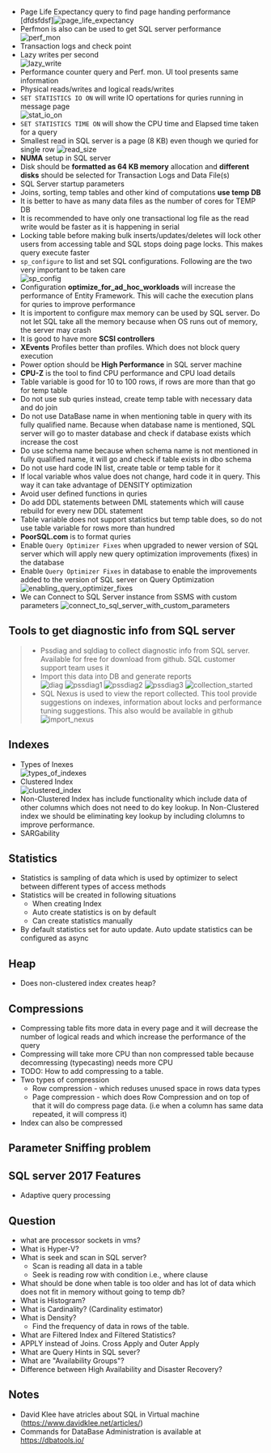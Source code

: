 * Page Life Expectancy query to find page handing performance   
[dfdsfdsf]![page_life_expectancy]
* Perfmon is also can be used to get SQL server performance   
![perf_mon]
* Transaction logs and check point   
* Lazy writes per second   
![lazy_write]
* Performance counter query and Perf. mon. UI tool presents same information
* Physical reads/writes and logical reads/writes
* `SET STATISTICS IO ON` will write IO opertations for quries running in message page    
![stat_io_on]
* `SET STATISTICS TIME ON` will show the CPU time and Elapsed time taken for a query
* Smallest read in SQL server is a page (8 KB) even though we quried for single row ![read_size] 
* **NUMA** setup in SQL server
* Disk should be **formatted as 64 KB memory** allocation and **different disks** should be selected for Transaction Logs and Data File(s)
* SQL Server startup parameters
* Joins, sorting, temp tables and other kind of computations **use temp DB**
* It is better to have as many data files as the number of cores for TEMP DB
* It is recommended to have only one transactional log file as the read write would be faster as it is happening in serial
* Locking table before making bulk inserts/updates/deletes will lock other users from accessing table and SQL stops doing page locks. This makes query execute faster
* `sp_configure` to list and set SQL configurations. Following are the two very important to be taken care   
![sp_config]
* Configuration **optimize_for_ad_hoc_workloads** will increase the performance of Entity Framework. This will cache the execution plans for quries to improve performance
* It is importent to configure max memory can be used by SQL server. Do not let SQL take all the memory because when OS runs out of memory, the server may crash
* It is good to have more **SCSI controllers**
* **XEvents** Profiles better than profiles. Which does not block query execution
* Power option should be **High Performance** in SQL server machine
* **CPU-Z** is the tool to find CPU performance and CPU load details
* Table variable is good for 10 to 100 rows, if rows are more than that go for temp table
* Do not use sub quries instead, create temp table with necessary data and do join
* Do not use DataBase name in when mentioning table in query with its fully qualified name. Because when database name is mentioned, SQL server will go to master database and check if database exists which increase the cost
* Do use schema name because when schema name is not mentioned in fully qualified name, it will go and check if table exists in dbo schema
* Do not use hard code IN list, create table or temp table for it
* If local variable whos value does not change, hard code it in query. This way it can take advantage of DENSITY optimization
* Avoid user defined functions in quries
* Do add DDL statements between DML statements which will cause rebuild for every new DDL statement
* Table variable does not support statistics but temp table does, so do not use table variable for rows more than hundred
* **PoorSQL.com** is to format quries
* Enable `Query Optimizer Fixes` when upgraded to newer version of SQL server which will apply new query optimization improvements (fixes) in the database
* Enable `Query Optimizer Fixes` in database to enable the improvements added to the version of SQL server on Query Optimization    
![enabling_query_optimizer_fixes]   
* We can Connect to SQL Server instance from SSMS with custom parameters
![connect_to_sql_server_with_custom_parameters]


## Tools to get diagnostic info from SQL server
> * Pssdiag and sqldiag to collect diagnostic info from SQL server. Available for free for download from github. SQL customer support team uses it
> * Import this data into DB and generate reports   
![diag]
![pssdiag1]
![pssdiag2]
![pssdiag3]
![collection_started]
> * SQL Nexus is used to view the report collected. This tool provide suggestions on indexes, information about locks and performance tuning suggestions. This also would be available in github
![import_nexus]

## Indexes
* Types of Inexes   
![types_of_indexes]
* Clustered Index   
![clustered_index]
* Non-Clustered Index has include functionality which include data of other columns which does not need to do key lookup. In Non-Clustered index we should be eliminating key lookup by including clolumns to improve performance.
* SARGability

## Statistics
* Statistics is sampling of data which is used by optimizer to select between different types of access methods
* Statistics will be created in following situations
    * When creating Index
    * Auto create statistics is on by default
    * Can create statistics manually
* By default statistics set for auto update. Auto update statistics can be configured as async

## Heap
* Does non-clustered index creates heap?

## Compressions
* Compressing table fits more data in every page and it will decrease the number of logical reads and which increase the performance of the query
* Compressing will take more CPU than non compressed table because decomressing (typecasting) needs more CPU
* TODO: How to add compressing to a table.
* Two types of compression
    * Row compression - which reduses unused space in rows data types
    * Page compression - which does Row Compression and on top of that it will do compress page data. (i.e when a column has same data repeated, it will compress it)
* Index can also be compressed

## Parameter Sniffing problem

## SQL server 2017 Features
* Adaptive query processing

## Question
* what are processor sockets in vms?
* What is Hyper-V?
* What is seek and scan in SQL server?
    * Scan is reading all data in a table
    * Seek is reading row with condition i.e., where clause
* What should be done when table is too older and has lot of data which does not fit in memory without going to temp db?
* What is Histogram?
* What is Cardinality? (Cardinality estimator)
* What is Density?
    - Find the frequency of data in rows of the table.
* What are Filtered Index and Filtered Statistics?
* APPLY instead of Joins. Cross Apply and Outer Apply
* What are Query Hints in SQL sever?
* What are "Availability Groups"?
* Difference between High Availability and Disaster Recovery?

## Notes
* David Klee have atricles about SQL in Virtual machine (https://www.davidklee.net/articles/)
* Commands for DataBase Administration is available at https://dbatools.io/ 

[page_life_expectancy]: ./images/page_life_expectancy.PNG
[perf_mon]: ./images/per_mon.PNG
[lazy_write]: ./images/lazy_write.PNG
[stat_io_on]: ./images/stat_io_on.PNG
[read_size]: ./images/read_size.PNG
[sp_config]: ./images/sp_config.PNG
[diag]: ./images/diagnostics.PNG
[pssdiag1]: ./images/pssdiag1.PNG
[pssdiag2]: ./images/pssdiag2.PNG
[pssdiag3]: ./images/pssdiag3.PNG
[collection_started]: ./images/collection_started.PNG
[import_nexus]: ./images/import_nexus.PNG
[types_of_indexes]: ./images/types_of_indexes.PNG 
[clustered_index]: ./images/clustered_index.PNG
[enabling_query_optimizer_fixes]: ./images/enabling_query_optimizer_fixes.PNG
[connect_to_sql_server_with_custom_parameters]: ./images/connect_to_sql_server_with_custom_parameters.PNG